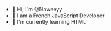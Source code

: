 - 👋 Hi, I'm @Naweeyy
- 👀 I am a French JavaScript Developer
- 🌱 I'm currently learning HTML

<!---
KolaxxDev/KolaxxDev is a ✨ special ✨ repository because its `README.md` (this file) appears on your GitHub profile.
You can click the Preview link to take a look at your changes.
--->
